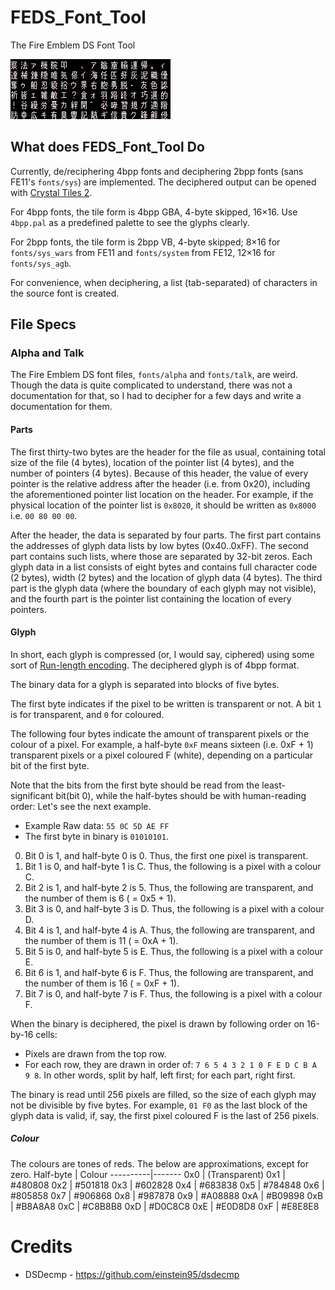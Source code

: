 # FEDS_Font_Tool

The Fire Emblem DS Font Tool

![FE11/fonts/talk, deciphered](./Sample.PNG)

## What does FEDS_Font_Tool Do

Currently, de/reciphering 4bpp fonts and deciphering 2bpp fonts (sans FE11's ``fonts/sys``) are implemented. The deciphered output can be opened with [Crystal Tiles 2](https://www.romhacking.net/utilities/818/).

For 4bpp fonts, the tile form is 4bpp GBA, 4-byte skipped, 16×16. Use ``4bpp.pal`` as a predefined palette to see the glyphs clearly.

For 2bpp fonts, the tile form is 2bpp VB, 4-byte skipped; 8×16 for ``fonts/sys_wars`` from FE11 and ``fonts/system`` from FE12, 12×16 for ``fonts/sys_agb``.

For convenience, when deciphering, a list (tab-separated) of characters in the source font is created.

## File Specs

### Alpha and Talk
The Fire Emblem DS font files, ``fonts/alpha`` and ``fonts/talk``, are weird. Though the data is quite complicated to understand, there was not a documentation for that, so I had to decipher for a few days and write a documentation for them.

#### Parts
The first thirty-two bytes are the header for the file as usual, containing total size of the file (4 bytes), location of the pointer list (4 bytes), and the number of pointers (4 bytes). Because of this header, the value of every pointer is the relative address after the header (i.e. from 0x20), including the aforementioned pointer list location on the header. For example, if the physical location of the pointer list is ``0x8020``, it should be written as ``0x8000`` i.e. ``00 80 00 00``.

After the header, the data is separated by four parts. The first part contains the addresses of glyph data lists by low bytes (0x40..0xFF). The second part contains such lists, where those are separated by 32-bit zeros. Each glyph data in a list consists of eight bytes and contains full character code (2 bytes), width (2 bytes) and the location of glyph data (4 bytes). The third part is the glyph data (where the boundary of each glyph may not visible), and the fourth part is the pointer list containing the location of every pointers.

#### Glyph
In short, each glyph is compressed (or, I would say, ciphered) using some sort of [Run-length encoding](https://en.wikipedia.org/wiki/Run-length_encoding). The deciphered glyph is of 4bpp format.

The binary data for a glyph is separated into blocks of five bytes.

The first byte indicates if the pixel to be written is transparent or not. A bit ``1`` is for transparent, and ``0`` for coloured.

The following four bytes indicate the amount of transparent pixels or the colour of a pixel. For example, a half-byte ``0xF`` means sixteen (i.e. 0xF + 1) transparent pixels or a pixel coloured F (white), depending on a particular bit of the first byte.

Note that the bits from the first byte should be read from the least-significant bit(bit 0), while the half-bytes should be with human-reading order: Let's see the next example.

* Example Raw data: ``55 0C 5D AE FF``
* The first byte in binary is ``01010101``.
0. Bit 0 is 1, and half-byte 0 is 0. Thus, the first one pixel is transparent.
1. Bit 1 is 0, and half-byte 1 is C. Thus, the following is a pixel with a colour C.
2. Bit 2 is 1, and half-byte 2 is 5. Thus, the following are transparent, and the number of them is 6 ( = 0x5 + 1).
3. Bit 3 is 0, and half-byte 3 is D. Thus, the following is a pixel with a colour D.
4. Bit 4 is 1, and half-byte 4 is A. Thus, the following are transparent, and the number of them is 11 ( = 0xA + 1).
5. Bit 5 is 0, and half-byte 5 is E. Thus, the following is a pixel with a colour E.
6. Bit 6 is 1, and half-byte 6 is F. Thus, the following are transparent, and the number of them is 16 ( = 0xF + 1).
7. Bit 7 is 0, and half-byte 7 is F. Thus, the following is a pixel with a colour F.

When the binary is deciphered, the pixel is drawn by following order on 16-by-16 cells:
* Pixels are drawn from the top row.
* For each row, they are drawn in order of: ``7 6 5 4 3 2 1 0 F E D C B A 9 8``. In other words, split by half, left first; for each part, right first.

The binary is read until 256 pixels are filled, so the size of each glyph may not be divisible by five bytes. For example, ``01 F0`` as the last block of the glyph data is valid, if, say, the first pixel coloured F is the last of 256 pixels.

##### Colour
The colours are tones of reds. The below are approximations, except for zero.
Half-byte | Colour
----------|-------
0x0 | (Transparent)
0x1 | #480808
0x2 | #501818
0x3 | #602828
0x4 | #683838
0x5 | #784848
0x6 | #805858
0x7 | #906868
0x8 | #987878
0x9 | #A08888
0xA | #B09898
0xB | #B8A8A8
0xC | #C8B8B8
0xD | #D0C8C8
0xE | #E0D8D8
0xF | #E8E8E8

# Credits
* DSDecmp - https://github.com/einstein95/dsdecmp